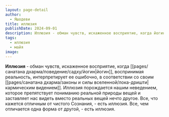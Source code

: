 ```yaml
---
layout: page-detail
author:
  - Яшодеви
title: иллюзия
publishDate: 2024-09-01
description: Иллюзия - обман чувств, искаженное восприятие, когда йогин, воспринимая реальность, интерпретирует ее ошибочно, в соответствии со своим кармическим видением.
tags:
  - иллюзия
  - майя
image:
---
```

**Иллюзия** - обман чувств, искаженное восприятие, когда [[pages/санатана дхарма/поведение/садху/йогин|йогин]], воспринимая реальность, интерпретирует ее ошибочно, в соответствии со своим [[pages/санатана дхарма/законы и силы вселенной/лока-дришти|кармическим видением]].
Иллюзия порождается нашим неведением, которое препятствует пониманию реальной природы вещей и заставляет нас видеть вместо реальных вещей нечто другое. Все, что кажется отличным от чистого Сознания, - есть иллюзия. Все, чем отличается одна форма от другой, - есть иллюзия.

